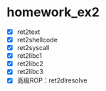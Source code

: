 # homework_ex2
- [x] ret2text
- [x] ret2shellcode
- [x] ret2syscall
- [x] ret2libc1
- [x] ret2libc2
- [x] ret2libc3
- [x] 高级ROP：ret2dlresolve

